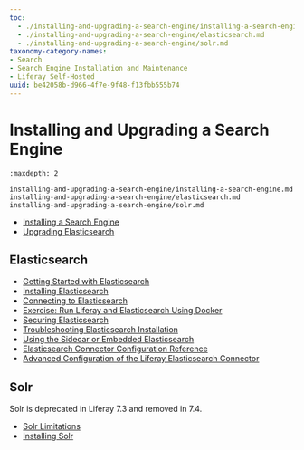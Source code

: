 ```yaml
---
toc:
  - ./installing-and-upgrading-a-search-engine/installing-a-search-engine.md
  - ./installing-and-upgrading-a-search-engine/elasticsearch.md
  - ./installing-and-upgrading-a-search-engine/solr.md
taxonomy-category-names:
- Search
- Search Engine Installation and Maintenance
- Liferay Self-Hosted
uuid: be42058b-d966-4f7e-9f48-f13fbb555b74
---
```

# Installing and Upgrading a Search Engine

```{toctree}
:maxdepth: 2

installing-and-upgrading-a-search-engine/installing-a-search-engine.md
installing-and-upgrading-a-search-engine/elasticsearch.md
installing-and-upgrading-a-search-engine/solr.md
```
- [Installing a Search Engine](./installing-and-upgrading-a-search-engine/installing-a-search-engine.md)
- [Upgrading Elasticsearch](./installing-and-upgrading-a-search-engine/elasticsearch/upgrading-elasticsearch.md)

## Elasticsearch

- [Getting Started with Elasticsearch](installing-and-upgrading-a-search-engine/elasticsearch/getting-started-with-elasticsearch.md)
- [Installing Elasticsearch](installing-and-upgrading-a-search-engine/elasticsearch/installing-elasticsearch.md)
- [Connecting to Elasticsearch](installing-and-upgrading-a-search-engine/elasticsearch/connecting-to-elasticsearch.md)
- [Exercise: Run Liferay and Elasticsearch Using Docker](installing-and-upgrading-a-search-engine/elasticsearch/exercise-run-liferay-and-elasticsearch-using-docker.md)
- [Securing Elasticsearch](installing-and-upgrading-a-search-engine/elasticsearch/securing-elasticsearch.md)
- [Troubleshooting Elasticsearch Installation](installing-and-upgrading-a-search-engine/elasticsearch/troubleshooting-elasticsearch-installation.md)
- [Using the Sidecar or Embedded Elasticsearch](installing-and-upgrading-a-search-engine/elasticsearch/using-the-sidecar-or-embedded-elasticsearch.md)
- [Elasticsearch Connector Configuration Reference](installing-and-upgrading-a-search-engine/elasticsearch/elasticsearch-connector-configuration-reference.md)
- [Advanced Configuration of the Liferay Elasticsearch Connector](installing-and-upgrading-a-search-engine/elasticsearch/advanced-configuration-of-the-liferay-elasticsearch-connector.md)

## Solr

Solr is deprecated in Liferay 7.3 and removed in 7.4.

- [Solr Limitations](installing-and-upgrading-a-search-engine/solr/solr-limitations.md)
- [Installing Solr](installing-and-upgrading-a-search-engine/solr/installing-solr.md)
